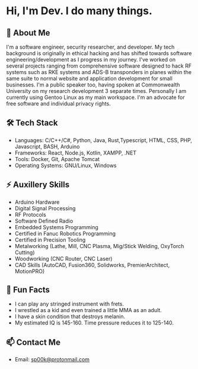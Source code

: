 # Hi, I'm Dev. I do many things.

## 🚀 About Me
I'm a software engineer, security researcher, and developer. My tech background is originally in ethical hacking and has shifted towards software engineering/development
as I progress in my journey. I've worked on several projects ranging from comprehensive software designed to hack RF systems such as RKE systems and ADS-B transponders
in planes within the same suite to normal website and application development for small businesses. I'm a public speaker too, having spoken at Commonwealth University
on my research development 3 separate times. Personally I am currently using Gentoo Linux as my main workspace. I'm an advocate for free software and individual privacy rights. 

## 🛠️ Tech Stack
- Languages: C/C++/C#, Python, Java, Rust,Typescript, HTML, CSS, PHP, Javascript, BASH, Arduino
- Frameworks: React, Node.js, Kotlin, XAMPP, .NET
- Tools: Docker, Git, Apache Tomcat
- Operating Systems: GNU/Linux, Windows

## ⚡ Auxillery Skills
- Arduino Hardware
- Digital Signal Processing
- RF Protocols
- Software Defined Radio
- Embedded Systems Programming
- Certified in Fanuc Robotics Programming
- Certified in Precision Tooling
- Metalworking (Lathe, Mill, CNC Plasma, Mig/Stick Welding, OxyTorch Cutting)
- Woodworking (CNC Router, CNC Laser)
- CAD Skills (AutoCAD, Fusion360, Solidworks, PremierArchitect, MotionPRO)

## 🧠 Fun Facts
- I can play any stringed instrument with frets.
- I wrestled as a kid and even trained a little MMA as an adult.
- I have a skin condition that destroys melanin.
- My estimated IQ is 145-160. Time pressure reduces it to 125-140.

## 📫 Contact Me
- Email: sp00k@protonmail.com
